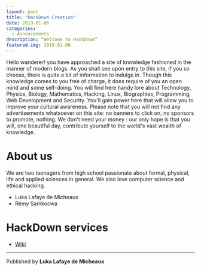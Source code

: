 ```yaml
---
layout: post
title: "HackDown Creation"
date: 2019-01-06
categories:
  - Annoucements
description: “Welcome to HackDown”
featured-img: 2019-01-06
---
```


Hello wanderer! <script language="javascript">
    currentday = new Date();
    weekday = currentday.getDay();
    if (weekday == 0) document.write('On this fair Sunday, ');
    if (weekday == 1) document.write('On this delightful Monday, ');
    if (weekday == 2) document.write('On this bright Tuesday, ');
    if (weekday == 3) document.write('On this breezy Wednesday, ');
    if (weekday == 4) document.write('On this pretty Thursday, ');
    if (weekday == 5) document.write('On this fine Friday, ');
    if (weekday == 6) document.write('On this pleasing Saturday, ');
</script>you have approached a site of knowledge fashioned in the manner of modern blogs. As you shall see upon entry to this site, if you so choose, there is quite a bit of information to indulge in. 
Though this knowledge comes to you free of charge, it does require of you an open mind and some self-doing. You will find here handy lore about Technology, Physics, Biology, Mathematics, Hacking, Linux, 
Biographies, Programming, Web Development and Security. You'll gain power here that will allow you to improve your cultural awareness. Please note that you will not find any 
advertisements whatsoever on this site: no banners to click on, no sponsors to promote, nothing. We don't need your money : our only hope is that you will, one beautiful day, 
contribute yourself to the world's vast wealth of knowledge.
<br>

# About us

We are two teenagers from high school passionate about formal, physical, life and applied sciences in general. We also love computer science and ethical hacking. 

- Luka Lafaye de Micheaux
- Rémy Samkocwa

# HackDown services

- [Wiki](https://wiki.hackdown.org)

---
Published by **Luka Lafaye de Micheaux**
